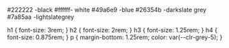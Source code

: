 
#222222 -black
#ffffff- white
#49a6e9 -blue
#26354b -darkslate grey
#7a85aa -lightslategrey

h1 {
  font-size: 3rem;
}
h2 {
  font-size: 2rem;
}
h3 {
  font-size: 1.25rem;
}
h4 {
  font-size: 0.875rem;
}
p {
  margin-bottom: 1.25rem;
  color: var(--clr-grey-5);
}